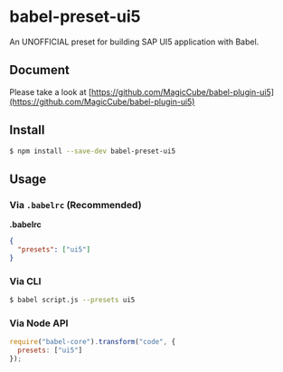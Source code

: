 # babel-preset-ui5
An UNOFFICIAL preset for building SAP UI5 application with Babel.

## Document
Please take a look at [https://github.com/MagicCube/babel-plugin-ui5](https://github.com/MagicCube/babel-plugin-ui5)

## Install

```sh
$ npm install --save-dev babel-preset-ui5
```

## Usage

### Via `.babelrc` (Recommended)

**.babelrc**

```json
{
  "presets": ["ui5"]
}
```

### Via CLI

```sh
$ babel script.js --presets ui5
```

### Via Node API

```javascript
require("babel-core").transform("code", {
  presets: ["ui5"]
});
```
